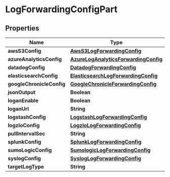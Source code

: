 

# LogForwardingConfigPart


## Properties

| Name | Type | Description | Notes |
|------------ | ------------- | ------------- | -------------|
|**awsS3Config** | [**AwsS3LogForwardingConfig**](AwsS3LogForwardingConfig.md) |  |  [optional] |
|**azureAnalyticsConfig** | [**AzureLogAnalyticsForwardingConfig**](AzureLogAnalyticsForwardingConfig.md) |  |  [optional] |
|**datadogConfig** | [**DatadogForwardingConfig**](DatadogForwardingConfig.md) |  |  [optional] |
|**elasticsearchConfig** | [**ElasticsearchLogForwardingConfig**](ElasticsearchLogForwardingConfig.md) |  |  [optional] |
|**googleChronicleConfig** | [**GoogleChronicleForwardingConfig**](GoogleChronicleForwardingConfig.md) |  |  [optional] |
|**jsonOutput** | **Boolean** |  |  [optional] |
|**loganEnable** | **Boolean** |  |  [optional] |
|**loganUrl** | **String** |  |  [optional] |
|**logstashConfig** | [**LogstashLogForwardingConfig**](LogstashLogForwardingConfig.md) |  |  [optional] |
|**logzIoConfig** | [**LogzIoLogForwardingConfig**](LogzIoLogForwardingConfig.md) |  |  [optional] |
|**pullIntervalSec** | **String** |  |  [optional] |
|**splunkConfig** | [**SplunkLogForwardingConfig**](SplunkLogForwardingConfig.md) |  |  [optional] |
|**sumoLogicConfig** | [**SumologicLogForwardingConfig**](SumologicLogForwardingConfig.md) |  |  [optional] |
|**syslogConfig** | [**SyslogLogForwardingConfig**](SyslogLogForwardingConfig.md) |  |  [optional] |
|**targetLogType** | **String** |  |  [optional] |



